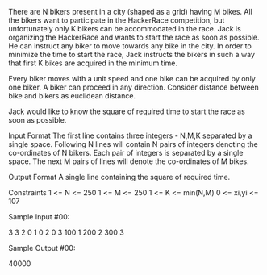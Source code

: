 There are N bikers present in a city (shaped as a grid) having M bikes. All the bikers want to participate in the HackerRace competition, but unfortunately only K bikers can be accommodated in the race. Jack is organizing the HackerRace and wants to start the race as soon as possible. He can instruct any biker to move towards any bike in the city. In order to minimize the time to start the race, Jack instructs the bikers in such a way that first K bikes are acquired in the minimum time.

Every biker moves with a unit speed and one bike can be acquired by only one biker. A biker can proceed in any direction. Consider distance between bike and bikers as euclidean distance.

Jack would like to know the square of required time to start the race as soon as possible.

Input Format 
The first line contains three integers - N,M,K separated by a single space. 
Following N lines will contain N pairs of integers denoting the co-ordinates of N bikers. Each pair of integers is separated by a single space. The next M pairs of lines will denote the co-ordinates of M bikes.

Output Format 
A single line containing the square of required time.

Constraints 
1 <= N <= 250 
1 <= M <= 250 
1 <= K <= min(N,M) 
0 <= xi,yi <= 107

Sample Input #00:

3 3 2
0 1
0 2
0 3
100 1
200 2 
300 3

Sample Output #00:

40000